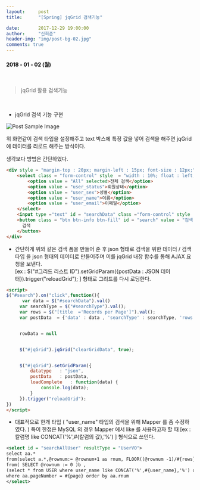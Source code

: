 ```yaml
---
layout:     post
title:      "[Spring] jqGrid 검색기능"

date:       2017-12-29 19:00:00
author:     "신희준"
header-img: "img/post-bg-02.jpg"
comments: true
---
```


<head>
 <meta property="og:type" content="website">
 <meta property="og:title" content="jqGrid 활용 검색기능">
 <meta property="og:description" content="jqGrid 활용 검색기능">
 <meta property="og:url" content="http://shj7242.github.io/2018/01/02/jQuery11/">

 <meta name="twitter:card" content="summary">
  <meta name="twitter:title" content="jqGrid 활용 검색기능">
  <meta name="twitter:description" content="jqGrid 활용 검색기능">
  <meta name="FACEBOOK:domain" content="http://shj7242.github.io/2018/01/02/jQuery11/">
  <meta name="facebook:card" content="summary">
   <meta name="facebook:title" content="jqGrid 활용 검색기능">
   <meta name="facebook:description" content="jqGrid 활용 검색기능">
   <meta name="facebook:domain" content="http://shj7242.github.io/2018/01/02/jQuery11/">


 </head>


<H4 style ="font-weight:bold; color : black">2018 - 01 - 02 (월)</H4>

<br>

> jqGrid 활용 검색기능

<br>

* jqGrid 검색 기능 구현


<img src="{{ site.baseurl }}/img/search.JPG" alt="Post Sample Image">

위 화면같이 검색 타입을 설정해주고 text 박스에 특정 값을 넣어 검색을 해주면 jqGrid 에 데이터를 리로드 해주는 방식이다.

생각보다 방법은 간단하였다.

~~~html
<div style = "margin-top : 20px; margin-left : 15px; font-size : 12px;">
    <select class = "form-control" style  = "width : 10%; float : left;" id = "searchType">
        <option value = "All" selected>전체 검색</option>
        <option value = "user_status">회원상태</option>
      	<option value = "user_sex">성별</option>
        <option value = "user_name">이름</option>
        <option value = "user_email">이메일</option>
    </select>
    <input type ="text" id = "searchData" class ="form-control" style  = "width : 30%; float : left; margin-bottom : 50px; margin-left : 10px;">
    <button class = "btn btn-info btn-fill" id = "search" value = "검색 " style  = "width : 10%; float : left; margin-left : 10px;">
      검색
    </button>
</div>
~~~

* 간단하게 위와 같은 검색 폼을 만들어 준 후 json 형태로 검색을 위한 데이터 / 검색 타입 을 json 형태의 데이터로 만들어주며 이를 jqGrid 내장 함수를 통해 AJAX 요청을 보낸다.   
[ex : $("#그리드 리스트 ID").setGridParam({postData : JSON 데이터}).trigger("reloadGrid"); ] 형태로 그리드를 다시 로딩한다.

~~~html
<script>
$("#search").on("click",function(){
      var data = $("#searchData").val()
     var searchType = $("#searchType").val();
     var rows = $("[title  ='Records per Page']").val();
     var postData  = {'data' : data , 'searchType' : searchType, 'rows' :  rows }


     rowData = null


     $("#jqGrid").jqGrid("clearGridData", true);


     $("#jqGrid").setGridParam({
    	 datatype	: "json",
    	 postData	: postData,
    	 loadComplete	: function(data) {
    		 console.log(data);
    	 }
     }).trigger("reloadGrid");
})
</script>
~~~

* 대표적으로 한개 타입 ( "user_name" 타입의 검색을 위해 Mapper 를 좀 수정하였다. ) 특이 한점은 MySQL 의 경우 Mapper 에서 like 를 사용하고자 할 때
[ex : 칼럼명 like CONCAT('%',#{칼럼의 값},'%') ] 형식으로 쓰인다.

~~~xml
<select id = "searchAllUser" resultType = "UserVO">
select aa.*
from(select a.*,@rownum:= @rownum+1 as rnum, FLOOR((@rownum -1)/#{rows}+1) pageNumber
from( SELECT @rownum := 0 )b ,
(select * from USER where user_name like CONCAT('%',#{user_name},'%') order by user_id asc)a)aa
where aa.pageNumber = #{page} order by aa.rnum
</select>
~~~
